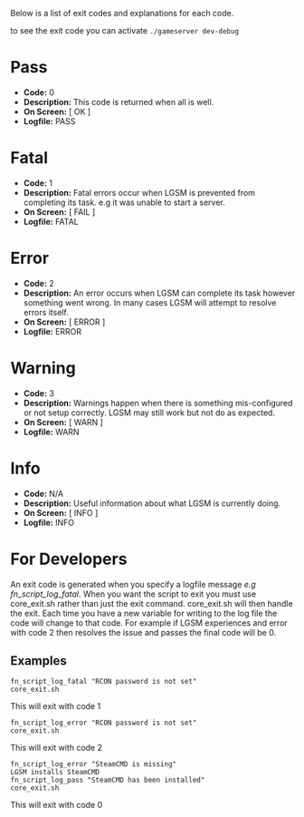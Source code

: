 Below is a list of exit codes and explanations for each code.

to see the exit code you can activate `./gameserver dev-debug`

# Pass
* **Code:** 0
* **Description:** This code is returned when all is well.
* **On Screen:** [ OK ]
* **Logfile:** PASS

# Fatal
* **Code:** 1
* **Description:** Fatal errors occur when LGSM is prevented from completing its task. e.g it was unable to start a server.
* **On Screen:** [ FAIL ]
* **Logfile:** FATAL

# Error
* **Code:** 2
* **Description:** An error occurs when LGSM can complete its task however something went wrong. In many cases LGSM will attempt to resolve errors itself.
* **On Screen:** [ ERROR ]
* **Logfile:** ERROR

# Warning
* **Code:** 3
* **Description:** Warnings happen when there is something mis-configured or not setup correctly. LGSM may still work but not do as expected.
* **On Screen:** [ WARN ]
* **Logfile:** WARN

# Info
* **Code:** N/A
* **Description:** Useful information about what LGSM is currently doing.
* **On Screen:** [ INFO ]
* **Logfile:** INFO

# For Developers

An exit code is generated when you specify a logfile message _e.g fn_script_log_fatal_.
When you want the script to exit you must use core_exit.sh rather than just the exit command. core_exit.sh will then handle the exit. Each time you have a new variable for writing to the log file the code will change to that code. For example if LGSM experiences and error with code 2 then resolves the issue and passes the final code will be 0.

Examples
--------

    fn_script_log_fatal "RCON password is not set"
    core_exit.sh

This will exit with code 1

    fn_script_log_error "RCON password is not set"
    core_exit.sh

This will exit with code 2

    fn_script_log_error "SteamCMD is missing"
    LGSM installs SteamCMD
    fn_script_log_pass "SteamCMD has been installed"
    core_exit.sh

This will exit with code 0